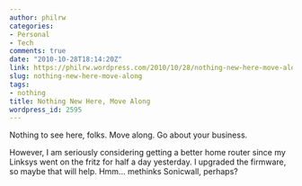 ```yaml
---
author: philrw
categories:
- Personal
- Tech
comments: true
date: "2010-10-28T18:14:20Z"
link: https://philrw.wordpress.com/2010/10/28/nothing-new-here-move-along/
slug: nothing-new-here-move-along
tags:
- nothing
title: Nothing New Here, Move Along
wordpress_id: 2595
---
```


Nothing to see here, folks. Move along. Go about your business.

However, I am seriously considering getting a better home router since my Linksys went on the fritz for half a day yesterday. I upgraded the firmware, so maybe that will help. Hmm... methinks Sonicwall, perhaps?
